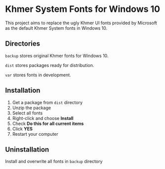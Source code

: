 # Khmer System Fonts for Windows 10

This project aims to replace the ugly Khmer UI fonts provided by Microsoft as the default Khmer System fonts in Windows 10.

## Directories

``backup`` stores original Khmer fonts for Windows 10.

``dist`` stores packages ready for distribution.

``var`` stores fonts in development.

## Installation

1. Get a package from ``dist`` directory 
2. Unzip the package
3. Select all fonts
4. Right-click and choose **Install**
5. Check **Do this for all current items**
6. Click **YES**
7. Restart your computer

## Uninstallation

Install and overwrite all fonts in ``backup`` directory